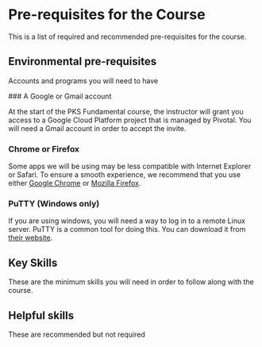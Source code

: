 # Pre-requisites for the Course

This is a list of required and recommended pre-requisites for the
course.

## Environmental pre-requisites

Accounts and programs you will need to have

### A Google or Gmail account

At the start of the PKS Fundamental course, the instructor will grant
you access to a Google Cloud Platform project that is managed by
Pivotal.  You will need a Gmail account in order to accept the invite.

### Chrome or Firefox

Some apps we will be using may be less compatible with Internet Explorer
or Safari.  To ensure a smooth experience, we recommend that you use
either [Google Chrome](https://support.google.com/chrome/answer/95346?co=GENIE.Platform%3DDesktop&hl=en-GB) or [Mozilla Firefox](https://www.mozilla.org/en-GB/firefox/new/).

### PuTTY (Windows only)

If you are using windows, you will need a way to log in to a remote
Linux server.  PuTTY is a common tool for doing this.  You can download
it from [their 
website](https://www.chiark.greenend.org.uk/~sgtatham/putty/latest.html).

## Key Skills

These are the minimum skills you will need in order to follow along with
the course.

## Helpful skills

These are recommended but not required